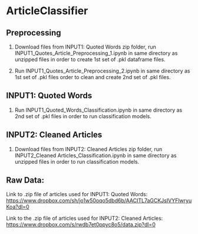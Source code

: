 # ArticleClassifier

## Preprocessing
1. Download files from INPUT1: Quoted Words zip folder, run INPUT1_Quotes_Article_Preprocessing_1.ipynb in same directory as unzipped files in order to create 1st set of .pkl dataframe files.

2. Run INPUT1_Quotes_Article_Preprocessing_2.ipynb in same directory as 1st set of .pkl files order to clean and create 2nd set of .pkl files.

## INPUT1: Quoted Words
1. Run INPUT1_Quoted_Words_Classification.ipynb in same directory as 2nd set of .pkl files in order to run classification models. 

## INPUT2: Cleaned Articles
1. Download files from INPUT2: Cleaned Articles zip folder, run INPUT2_Cleaned Articles_Classification.ipynb in same directory as 
unzipped files in order to run classification models.

## Raw Data:

Link to .zip file of articles used for INPUT1: Quoted Words:
https://www.dropbox.com/sh/jo1w50oqo5dbd6b/AACITL7aGCKJsIVYFlwryuKoa?dl=0

Link to the .zip file of articles used for INPUT2: Cleaned Articles:
https://www.dropbox.com/s/rwdb7et0ppyc8o5/data.zip?dl=0
